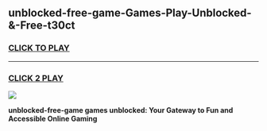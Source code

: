 
## unblocked-free-game-Games-Play-Unblocked-&-Free-t30ct
<h3>
<a href="https://premium76.site?title=unblocked-free-game&ref=24A">CLICK TO PLAY</a></h3>
<hr>

<h3>
<a href="https://premium76.site?title=unblocked-free-game&ref=24A">CLICK 2 PLAY</a>
  
</h3>

<a href="https://premium76.site?title=unblocked-free-game&ref=24A"><img src="https://clearcache.store/games.png"></a>


**unblocked-free-game games unblocked: Your Gateway to Fun and Accessible Online Gaming**
